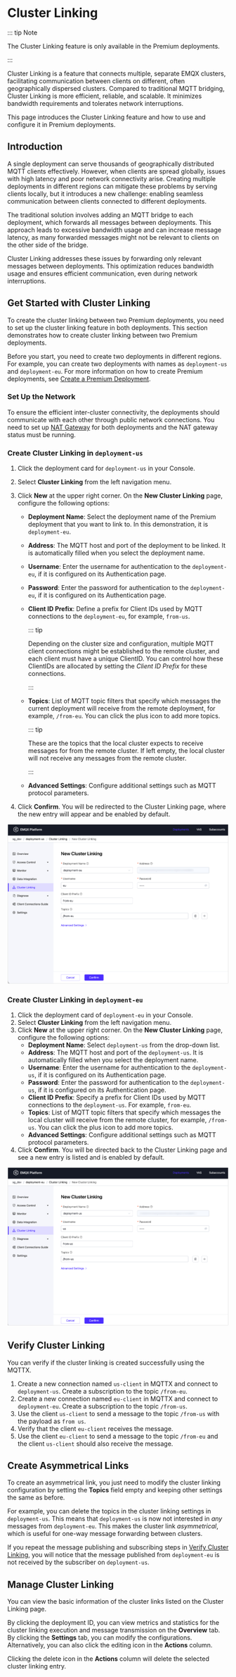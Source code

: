 # Cluster Linking

::: tip Note

The Cluster Linking feature is only available in the Premium deployments.

:::

Cluster Linking is a feature that connects multiple, separate EMQX clusters, facilitating communication between clients on different, often geographically dispersed clusters. Compared to traditional MQTT bridging, Cluster Linking is more efficient, reliable, and scalable. It minimizes bandwidth requirements and tolerates network interruptions.

This page introduces the Cluster Linking feature and how to use and configure it in Premium deployments.

## Introduction

A single deployment can serve thousands of geographically distributed MQTT clients effectively. However, when clients are spread globally, issues with high latency and poor network connectivity arise. Creating multiple deployments in different regions can mitigate these problems by serving clients locally, but it introduces a new challenge: enabling seamless communication between clients connected to different deployments.

The traditional solution involves adding an MQTT bridge to each deployment, which forwards all messages between deployments. This approach leads to excessive bandwidth usage and can increase message latency, as many forwarded messages might not be relevant to clients on the other side of the bridge.

Cluster Linking addresses these issues by forwarding only relevant messages between deployments. This optimization reduces bandwidth usage and ensures efficient communication, even during network interruptions.

## Get Started with Cluster Linking

To create the cluster linking between two Premium deployments, you need to set up the cluster linking feature in both deployments. This section demonstrates how to create cluster linking between two Premium deployments. 

Before you start, you need to create two deployments in different regions. For example, you can create two deployments with names as `deployment-us` and `deployment-eu`. For more information on how to create Premium deployments, see [Create a Premium Deployment](../create/premium.md).

### Set Up the Network

To ensure the efficient inter-cluster connectivity, the deployments should communicate with each other through public network connections. You need to set up [NAT Gateway](../vas/nat-gateway.md) for both deployments and the NAT gateway status must be running. 

### Create Cluster Linking in `deployment-us`

1. Click the deployment card for `deployment-us` in your Console.

2. Select **Cluster Linking** from the left navigation menu.

3. Click **New** at the upper right corner. On the **New Cluster Linking** page, configure the following options:
   - **Deployment Name**: Select the deployment name of the Premium deployment that you want to link to. In this demonstration, it is `deployment-eu`.
   
   - **Address**: The MQTT host and port of the deployment to be linked. It is automatically filled when you select the deployment name.
   
   - **Username**: Enter the username for authentication to the `deployment-eu`, if it is configured on its Authentication page.
   
   - **Password**: Enter the password for authentication to the `deployment-eu`, if it is configured on its Authentication page.
   
   - **Client ID Prefix**: Define a prefix for Client IDs used by MQTT connections to the `deployment-eu`, for example, `from-us`.
   
     ::: tip
   
     Depending on the cluster size and configuration, multiple MQTT client connections might be established to the remote cluster, and each client must have a unique ClientID. You can control how these ClientIDs are allocated by setting the *Client ID Prefix* for these connections.
   
     :::
   
   - **Topics**: List of MQTT topic filters that specify which messages the current deployment will receive from the remote deployment, for example, `/from-eu`. You can click the plus icon to add more topics.
   
     ::: tip
   
     These are the topics that the local cluster expects to receive messages for from the remote cluster. If left empty, the local cluster will not receive any messages from the remote cluster.
   
     :::
   
   - **Advanced Settings**: Configure additional settings such as MQTT protocol parameters.
   
4. Click **Confirm**. You will be redirected to the Cluster Linking page, where the new entry will appear and be enabled by default.

![create_link_us](./_assets/create_link_us.png)

### Create Cluster Linking in `deployment-eu`

1. Click the deployment card of `deployment-eu` in your Console.
2. Select **Cluster Linking** from the left navigation menu.
3. Click **New** at the upper right corner. On the **New Cluster Linking** page, configure the following options:
   - **Deployment Name**: Select `deployment-us` from the drop-down list.
   - **Address**: The MQTT host and port of the `deployment-us`. It is automatically filled when you select the deployment name.
   - **Username**: Enter the username for authentication to the `deployment-us`, if it is configured on its Authentication page.
   - **Password**: Enter the password for authentication to the `deployment-us`, if it is configured on its Authentication page.
   - **Client ID Prefix**: Specify a prefix for Client IDs used by MQTT connections to the `deployment-us`. For example, `from-eu`.
   - **Topics**: List of MQTT topic filters that specify which messages the local cluster will receive from the remote cluster, for example, `/from-us`. You can click the plus icon to add more topics.
   - **Advanced Settings**: Configure additional settings such as MQTT protocol parameters.
4. Click **Confirm**. You will be directed back to the Cluster Linking page and see a new entry is listed and is enabled by default.

![create_link_eu](./_assets/create_link_eu.png)

## Verify Cluster Linking

You can verify if the cluster linking is created successfully using the MQTTX.

1. Create a new connection named `us-client` in MQTTX and connect to `deployment-us`. Create a subscription to the topic `/from-eu`.
2. Create a new connection named `eu-client` in MQTTX and connect to `deployment-eu`. Create a subscription to the topic `/from-us`.
3. Use the client `us-client` to send a message to the topic `/from-us` with the payload as `from us`. 
4. Verify that the client `eu-client` receives the message.
5. Use the client `eu-client` to send a message to the topic `/from-eu` and the client `us-client` should also receive the message.

## Create Asymmetrical Links

To create an asymmetrical link, you just need to modify the cluster linking configuration by setting the **Topics** field empty and keeping other settings the same as before.

For example, you can delete the topics in the cluster linking settings in `deployment-us`. This means that `deployment-us` is now not interested in *any* messages from `deployment-eu`. This makes the cluster link *asymmetrical*, which is useful for one-way message forwarding between clusters.

If you repeat the message publishing and subscribing steps in [Verify Cluster Linking](#verify-cluster-linking), you will notice that the message published from `deployment-eu` is not received by the subscriber on `deployment-us`.

## Manage Cluster Linking

You can view the basic information of the cluster links listed on the Cluster Linking page. 

By clicking the deployment ID, you can view metrics and statistics for the cluster linking execution and message transmission on the **Overview** tab. By clicking the **Settings** tab, you can modify the configurations. Alternatively, you can also click the editing icon in the **Actions** column.

Clicking the delete icon in the **Actions** column will delete the selected cluster linking entry.
